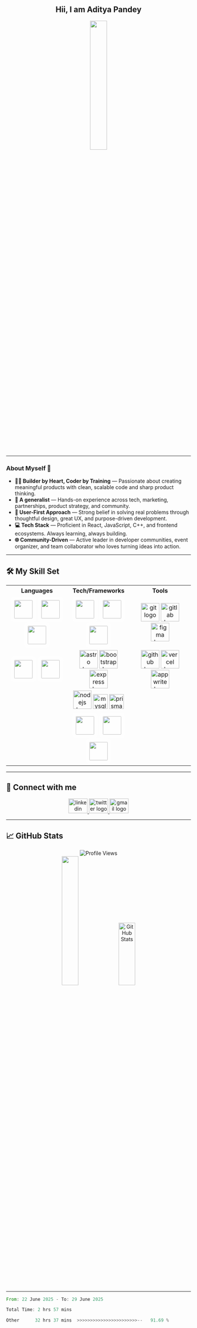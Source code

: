 <div align="center">
  
## Hii, I am Aditya Pandey  
<img src="https://media3.giphy.com/media/v1.Y2lkPTc5MGI3NjExOW94ZnF4cHV4dnYzbHdmMHNnNTBieWJ0NTlla2l4a2UxcTFyeXFldSZlcD12MV9pbnRlcm5hbF9naWZfYnlfaWQmY3Q9Zw/2FayYXU90QS9MmAIo/giphy.gif" width="30%" />

</div>

---

### About Myself 👋  

- **👨‍💻 Builder by Heart, Coder by Training** — Passionate about creating meaningful products with clean, scalable code and sharp product thinking.  
- **🚀 A generalist** — Hands-on experience across tech, marketing, partnerships, product strategy, and community.  
- **🧠 User-First Approach** — Strong belief in solving real problems through thoughtful design, great UX, and purpose-driven development.  
- **💻 Tech Stack** — Proficient in React, JavaScript, C++, and frontend ecosystems. Always learning, always building.  
- **🌐 Community-Driven** — Active leader in developer communities, event organizer, and team collaborator who loves turning ideas into action.  

---

## 🛠️ My Skill Set

<table align="center" width="100%">
  <tr>
    <th width="33%">Languages</th>
    <th width="33%">Tech/Frameworks</th>
    <th width="33%">Tools</th>
  </tr>
  <tr>
    <td align="center">
      <img src="https://profilinator.rishav.dev/skills-assets/cplusplus-original.svg" height="50" style="background-color:rgba(255,255,255,0.8); padding:10px; border-radius:12px;" />
      <img src="https://profilinator.rishav.dev/skills-assets/c-original.svg" height="50" style="background-color:rgba(255,255,255,0.8); padding:10px; border-radius:12px;" />
      <img src="https://profilinator.rishav.dev/skills-assets/javascript-original.svg" height="50" style="background-color:rgba(255,255,255,0.8); padding:10px; border-radius:12px;" />
    </td>
    <td align="center">
      <img src="https://profilinator.rishav.dev/skills-assets/react-original-wordmark.svg" height="50" style="background-color:rgba(255,255,255,0.8); padding:10px; border-radius:12px;" />
      <img src="https://profilinator.rishav.dev/skills-assets/redux-original.svg" height="50" style="background-color:rgba(255,255,255,0.8); padding:10px; border-radius:12px;" />
      <img src="https://profilinator.rishav.dev/skills-assets/tailwindcss.svg" height="50" style="background-color:rgba(255,255,255,0.8); padding:10px; border-radius:12px;" />
    </td>
    <td align="center">
      <img src="https://skillicons.dev/icons?i=git" height="50" alt="git logo"  />
    <img src="https://skillicons.dev/icons?i=gitlab" height="50" alt="gitlab logo"  />
    <img src="https://skillicons.dev/icons?i=figma" height="50" alt="figma logo"  />
    </td>
  </tr>
  <tr>
    <td align="center">
      <img src="https://profilinator.rishav.dev/skills-assets/java-original-wordmark.svg" height="50" style="background-color:rgba(255,255,255,0.8); padding:10px; border-radius:12px;" />
      <img src="https://profilinator.rishav.dev/skills-assets/typescript-original.svg" height="50" style="background-color:rgba(255,255,255,0.8); padding:10px; border-radius:12px;" />
    </td>
    <td align="center">
      <img src="https://cdn.simpleicons.org/astro/FF5D01" height="50" alt="astro logo"  />
      <img src="https://cdn.jsdelivr.net/gh/devicons/devicon/icons/bootstrap/bootstrap-original.svg" alt="bootstrap logo"  height="50"  />
      <img src="https://skillicons.dev/icons?i=express"  height="50" alt="express logo"  />
    </td>
    <td align="center">
      <img src="https://skillicons.dev/icons?i=github" height="50" alt="github logo"  />
   <img src="https://skillicons.dev/icons?i=vercel" height="50" alt="vercel logo"  />
   <img src="https://cdn.simpleicons.org/appwrite/F02E65" height="50" alt="appwrite logo"  />
    </td>
  </tr>
  <tr>
    <td></td>
    <td align="center">
       <img src="https://cdn.jsdelivr.net/gh/devicons/devicon/icons/nodejs/nodejs-original.svg" height="50" alt="nodejs logo"  />
      <img src="https://skillicons.dev/icons?i=mysql" height="40" alt="mysql logo" height="50" />
      <img src="https://skillicons.dev/icons?i=prisma" height="40" alt="prisma logo" height="50"  />
    </td>
    <td></td>
  </tr>
  <tr>
    <td></td>
    <td align="center">
      <img src="https://profilinator.rishav.dev/skills-assets/logo-title.svg" height="50" style="background-color:rgba(255,255,255,0.8); padding:10px; border-radius:12px;" />
      <img src="https://profilinator.rishav.dev/skills-assets/mui.png" height="50" style="background-color:rgba(255,255,255,0.8); padding:10px; border-radius:12px;" />
      <img src="https://profilinator.rishav.dev/skills-assets/chakraui.png" height="50" style="background-color:rgba(255,255,255,0.8); padding:10px; border-radius:12px;" />
    </td>
    <td></td>
  </tr>
</table>

---

## 📱 Connect with me  
<p align="center">
  <a href="https://www.linkedin.com/in/aditya-pandey-1a96b0213/" target="_blank">
    <img src="https://raw.githubusercontent.com/maurodesouza/profile-readme-generator/master/src/assets/icons/social/linkedin/default.svg" width="52" height="40" alt="linkedin logo"  />
  </a>
  <a href="https://twitter.com/adityapandey78" target="_blank">
    <img src="https://raw.githubusercontent.com/maurodesouza/profile-readme-generator/master/src/assets/icons/social/twitter/default.svg" width="52" height="40" alt="twitter logo"  />
  </a>
  <a href="mailto:adityapandey.2402@gmail.com" target="_blank">
  <img src="https://raw.githubusercontent.com/maurodesouza/profile-readme-generator/master/src/assets/icons/social/gmail/default.svg" width="52" height="40" alt="gmail logo" />
</a>
</p>

---

## 📈 GitHub Stats  
<p align="center">
  <img src="https://komarev.com/ghpvc/?username=adityapandey78&style=flat-square" alt="Profile Views" />
  <br/>
  <img src="https://github-readme-stats.vercel.app/api/top-langs/?username=anuraghazra&layout=compact&theme=tokyonight" width="30%" />
  <img src="https://github-readme-stats.vercel.app/api?username=adityapandey78&show_icons=true&count_private=true&hide_border=true" alt="GitHub Stats" width="30%" height="170px" />
</p>

---
<!--START_SECTION:waka-->

```rust
From: 22 June 2025 - To: 29 June 2025

Total Time: 2 hrs 57 mins

Other      32 hrs 37 mins  >>>>>>>>>>>>>>>>>>>>>>>--   91.69 %
```

<!--END_SECTION:waka-->

